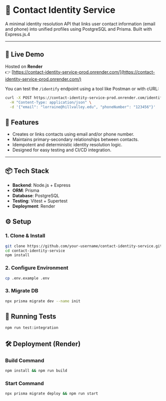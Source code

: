 # 📇 Contact Identity Service
A minimal identity resolution API that links user contact information (email and phone) into unified profiles using PostgreSQL and Prisma. Built with Express.js.4

---

## 🔗 Live Demo

Hosted on **Render**  
👉 [https://contact-identity-service-prod.onrender.com/](https://contact-identity-service-prod.onrender.com/)

You can test the `/identify` endpoint using a tool like Postman or with cURL:

```bash
curl -X POST https://contact-identity-service-prod.onrender.com/identify \
  -H "Content-Type: application/json" \
  -d '{"email": "lorraine@hillvalley.edu", "phoneNumber": "123456"}'
```

## 🚀 Features

- Creates or links contacts using email and/or phone number.
- Maintains primary-secondary relationships between contacts.
- Idempotent and deterministic identity resolution logic.
- Designed for easy testing and CI/CD integration.

---

## 📦 Tech Stack

- **Backend**: Node.js + Express
- **ORM**: Prisma
- **Database**: PostgreSQL
- **Testing**: Vitest + Supertest
- **Deployment**: Render

## ⚙️ Setup
### 1. Clone & Install
```bash
git clone https://github.com/your-username/contact-identity-service.git
cd contact-identity-service
npm install
```
### 2. Configure Environment
```bash
cp .env.example .env
```
### 3. Migrate DB
```bash
npx prisma migrate dev --name init
```
## 🧪 Running Tests
```bash
npm run test:integration
```
## 🛠 Deployment (Render)
### Build Command
```bash
npm install && npm run build
```
### Start Command
```bash
npx prisma migrate deploy && npm run start
```
